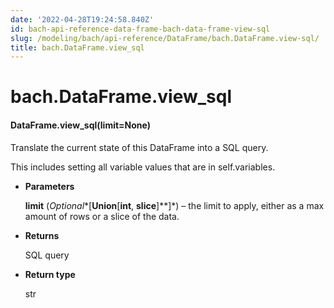 ```yaml
---
date: '2022-04-28T19:24:58.840Z'
id: bach-api-reference-data-frame-bach-data-frame-view-sql
slug: /modeling/bach/api-reference/DataFrame/bach.DataFrame.view-sql/
title: bach.DataFrame.view_sql
---
```


# bach.DataFrame.view_sql


#### DataFrame.view_sql(limit=None)
Translate the current state of this DataFrame into a SQL query.

This includes setting all variable values that are in self.variables.


* **Parameters**

    **limit** (*Optional**[**Union**[**int**, **slice**]**]*) – the limit to apply, either as a max amount of rows or a slice of the data.



* **Returns**

    SQL query



* **Return type**

    str


<!-- !! processed by numpydoc !! -->
